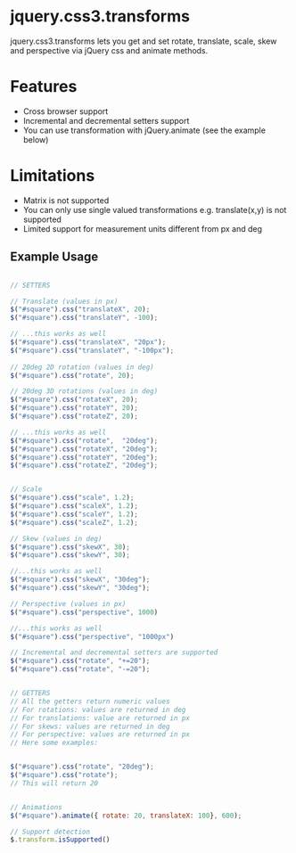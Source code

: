 jquery.css3.transforms
======================

jquery.css3.transforms lets you get and set rotate, translate, scale, skew and perspective via jQuery css and animate methods.


Features
======================
- Cross browser support
- Incremental and decremental setters support
- You can use transformation with jQuery.animate (see the example below)

Limitations
======================
- Matrix is not supported
- You can only use single valued transformations e.g. translate(x,y) is not supported
- Limited support for measurement units different from px and deg


Example Usage
-------------
```javascript

// SETTERS

// Translate (values in px)
$("#square").css("translateX", 20);
$("#square").css("translateY", -100);

// ...this works as well
$("#square").css("translateX", "20px");
$("#square").css("translateY", "-100px");
 
// 20deg 2D rotation (values in deg)
$("#square").css("rotate", 20);

// 20deg 3D rotations (values in deg)
$("#square").css("rotateX", 20);
$("#square").css("rotateY", 20);
$("#square").css("rotateZ", 20);

// ...this works as well
$("#square").css("rotate",  "20deg");
$("#square").css("rotateX", "20deg");
$("#square").css("rotateY", "20deg");
$("#square").css("rotateZ", "20deg");


// Scale
$("#square").css("scale", 1.2);
$("#square").css("scaleX", 1.2);
$("#square").css("scaleY", 1.2);
$("#square").css("scaleZ", 1.2);

// Skew (values in deg)
$("#square").css("skewX", 30);
$("#square").css("skewY", 30);

//...this works as well
$("#square").css("skewX", "30deg");
$("#square").css("skewY", "30deg");

// Perspective (values in px)
$("#square").css("perspective", 1000)

//...this works as well
$("#square").css("perspective", "1000px")

// Incremental and decremental setters are supported
$("#square").css("rotate", "+=20");
$("#square").css("rotate", "-=20");


// GETTERS
// All the getters return numeric values
// For rotations: values are returned in deg
// For translations: value are returned in px
// For skews: values are returned in deg
// For perspective: values are returned in px
// Here some examples:


$("#square").css("rotate", "20deg");
$("#square").css("rotate");
// This will return 20


// Animations
$("#square").animate({ rotate: 20, translateX: 100}, 600);

// Support detection
$.transform.isSupported()
